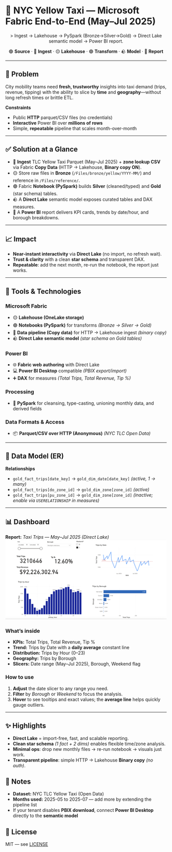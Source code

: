 # 🚕 NYC Yellow Taxi — Microsoft Fabric End-to-End (May–Jul 2025)

<p align="center">
> Ingest → Lakehouse → PySpark (Bronze→Silver→Gold) → Direct Lake semantic model → Power BI report.
</p>

<p align="center">
  🟢 <b>Source</b> · 🔵 <b>Ingest</b> · 🟡 <b>Lakehouse</b> · 🟣 <b>Transform</b> · 🪨 <b>Model</b> · 🌸 <b>Report</b>
</p>



---

## 🎯 Problem

City mobility teams need **fresh, trustworthy** insights into taxi demand (trips, revenue, tipping) with the ability to slice by **time** and **geography**—without long refresh times or brittle ETL.

**Constraints**

- Public **HTTP** parquet/CSV files (no credentials)  
- **Interactive** Power BI over **millions of rows**  
- Simple, **repeatable** pipeline that scales month-over-month

---

## ✅ Solution at a Glance

- 🔵 **Ingest** TLC Yellow Taxi Parquet (May–Jul 2025) + **zone lookup CSV** via Fabric **Copy Data** (HTTP → Lakehouse, **Binary copy ON**).
- 🟡 Store raw files in **Bronze** (`/Files/bronze/yellow/YYYY-MM/`) and reference in `/Files/reference/`.
- 🟣 Fabric **Notebook (PySpark)** builds **Silver** (cleaned/typed) and **Gold** (star schema) tables.
- 🪨 A **Direct Lake** semantic model exposes curated tables and DAX measures.
- 🌸 A **Power BI** report delivers KPI cards, trends by date/hour, and borough breakdowns.

---

## 📈 Impact

- **Near-instant interactivity** via **Direct Lake** (no import, no refresh wait).  
- **Trust & clarity** with a clean **star schema** and transparent DAX.  
- **Repeatable**: add the next month, re-run the notebook, the report just works.

---

## 🧰 Tools & Technologies

### Microsoft Fabric
- 🟡 **Lakehouse (OneLake storage)**
- 🟣 **Notebooks (PySpark)** for transforms *(Bronze → Silver → Gold)*
- 🔵 **Data pipeline (Copy data)** for HTTP → Lakehouse ingest *(binary copy)*
- 🪨 **Direct Lake semantic model** *(star schema on Gold tables)*

### Power BI
- 🌐 **Fabric web authoring** with Direct Lake
- 💻 **Power BI Desktop** compatible *(PBIX export/import)*
- ➕ **DAX** for measures *(Total Trips, Total Revenue, Tip %)*

### Processing
- 🐍 **PySpark** for cleansing, type-casting, unioning monthly data, and derived fields

### Data Formats & Access
- 📦 **Parquet/CSV over HTTP (Anonymous)** *(NYC TLC Open Data)*

---

## 🧱 Data Model (ER)

**Relationships**

- `gold_fact_trips[date_key]` → `gold_dim_date[date_key]` *(active, 1 → many)*
- `gold_fact_trips[do_zone_id]` → `gold_dim_zone[zone_id]` *(active)*
- `gold_fact_trips[pu_zone_id]` → `gold_dim_zone[zone_id]` *(inactive; enable via `USERELATIONSHIP` in measures)*

---
## 📊 Dashboard

**Report:** *Taxi Trips — May–Jul 2025 (Direct Lake)*  
![Dashboard](Taxi%20Trips_Report.png)

### What’s inside
- **KPIs:** Total Trips, Total Revenue, Tip %
- **Trend:** Trips by Date with a **daily average** constant line
- **Distribution:** Trips by Hour (0–23)
- **Geography:** Trips by Borough
- **Slicers:** Date range (May–Jul 2025), Borough, Weekend flag

### How to use
1. **Adjust** the date slicer to any range you need.
2. **Filter** by *Borough* or *Weekend* to focus the analysis.
3. **Hover** to see tooltips and exact values; the **average line** helps quickly gauge outliers.

---

## ✨ Highlights

- **Direct Lake** = import-free, fast, and scalable reporting.
- **Clean star schema** *(1 fact + 2 dims)* enables flexible time/zone analysis.
- **Minimal ops**: drop new monthly files → re-run notebook → visuals just work.
- **Transparent pipeline**: simple HTTP → Lakehouse **Binary copy** *(no auth)*.


## 📎 Notes

- **Dataset:** NYC TLC Yellow Taxi (Open Data)
- **Months used:** 2025-05 to 2025-07 — add more by extending the pipeline list
- If your tenant disables **PBIX download**, connect **Power BI Desktop** directly to the **semantic model**


## 🧾 License

MIT — see [LICENSE](LICENSE)
